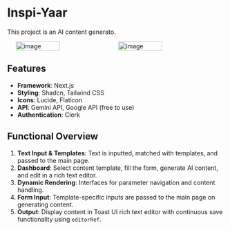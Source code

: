 
# Inspi-Yaar

This project is an AI content generato.

<div style="display: flex; justify-content: center;">
  <img src="https://github.com/user-attachments/assets/c82c5f5c-2ccf-4c7f-9b8f-9f05eddcd5b8" alt="image" style="width: 45%; margin-right: 10px;" />
  <img src="https://github.com/user-attachments/assets/6d7c9e59-b4ad-4896-8fc4-bf27d6b3c963" alt="image" style="width: 45%;" />
</div>

## Features

- **Framework**: Next.js
- **Styling**: Shadcn, Tailwind CSS
- **Icons**: Lucide, Flaticon
- **API**: Gemini API, Google API (free to use)
- **Authentication**: Clerk

## Functional Overview

1. **Text Input & Templates**: Text is inputted, matched with templates, and passed to the main page.
2. **Dashboard**: Select content template, fill the form, generate AI content, and edit in a rich text editor.
3. **Dynamic Rendering**: Interfaces for parameter navigation and content handling.
4. **Form Input**: Template-specific inputs are passed to the main page on generating content.
5. **Output**: Display content in Toast UI rich text editor with continuous save functionality using `editorRef`.







